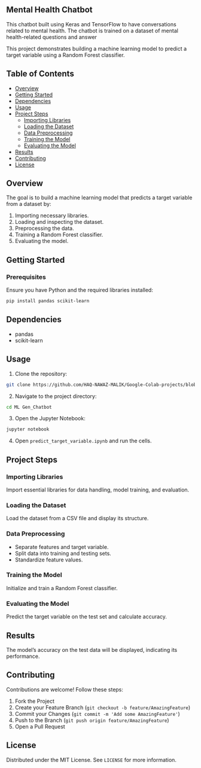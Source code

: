 ## Mental Health Chatbot
This chatbot built using Keras and TensorFlow to have conversations related to mental health. The chatbot is trained on a dataset of mental health-related questions and answer

This project demonstrates building a machine learning model to predict a target variable using a Random Forest classifier.

## Table of Contents
- [Overview](#overview)
- [Getting Started](#getting-started)
- [Dependencies](#dependencies)
- [Usage](#usage)
- [Project Steps](#project-steps)
  - [Importing Libraries](#importing-libraries)
  - [Loading the Dataset](#loading-the-dataset)
  - [Data Preprocessing](#data-preprocessing)
  - [Training the Model](#training-the-model)
  - [Evaluating the Model](#evaluating-the-model)
- [Results](#results)
- [Contributing](#contributing)
- [License](#license)

## Overview
The goal is to build a machine learning model that predicts a target variable from a dataset by:
1. Importing necessary libraries.
2. Loading and inspecting the dataset.
3. Preprocessing the data.
4. Training a Random Forest classifier.
5. Evaluating the model.

## Getting Started

### Prerequisites
Ensure you have Python and the required libraries installed:
```bash
pip install pandas scikit-learn
```

## Dependencies
- pandas
- scikit-learn

## Usage
1. Clone the repository:
```bash
git clone https://github.com/HAQ-NAWAZ-MALIK/Google-Colab-projects/blob/815b64cb659c56a180687b864c3d58857e63579d/ML%20Gen_Chatbot
```
2. Navigate to the project directory:
```bash
cd ML Gen_Chatbot
```
3. Open the Jupyter Notebook:
```bash
jupyter notebook
```
4. Open `predict_target_variable.ipynb` and run the cells.

## Project Steps

### Importing Libraries
Import essential libraries for data handling, model training, and evaluation.

### Loading the Dataset
Load the dataset from a CSV file and display its structure.

### Data Preprocessing
- Separate features and target variable.
- Split data into training and testing sets.
- Standardize feature values.

### Training the Model
Initialize and train a Random Forest classifier.

### Evaluating the Model
Predict the target variable on the test set and calculate accuracy.

## Results
The model’s accuracy on the test data will be displayed, indicating its performance.

## Contributing
Contributions are welcome! Follow these steps:
1. Fork the Project
2. Create your Feature Branch (`git checkout -b feature/AmazingFeature`)
3. Commit your Changes (`git commit -m 'Add some AmazingFeature'`)
4. Push to the Branch (`git push origin feature/AmazingFeature`)
5. Open a Pull Request

## License
Distributed under the MIT License. See `LICENSE` for more information.

